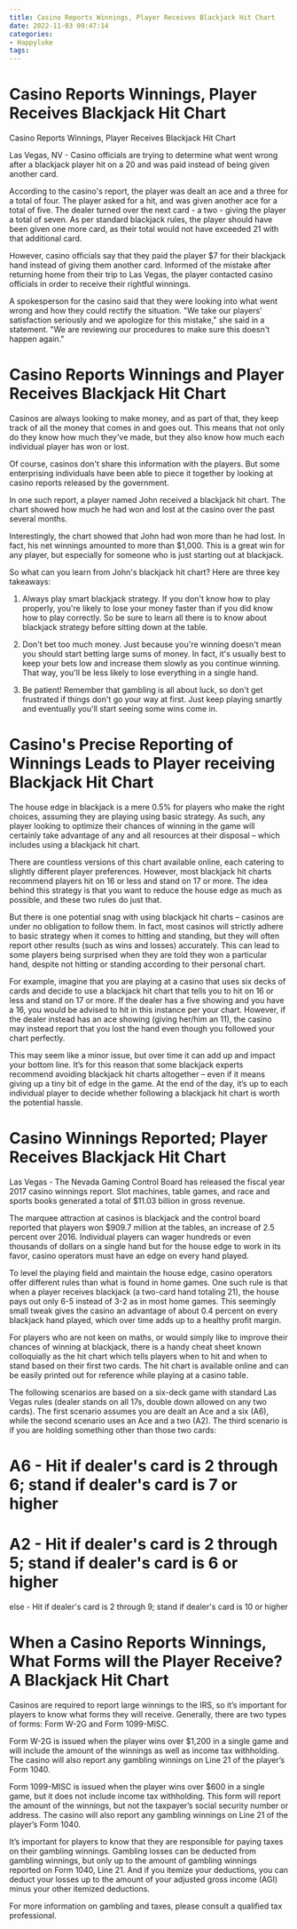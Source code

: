 ```yaml
---
title: Casino Reports Winnings, Player Receives Blackjack Hit Chart
date: 2022-11-03 09:47:14
categories:
- Happyluke
tags:
---
```



#  Casino Reports Winnings, Player Receives Blackjack Hit Chart

Casino Reports Winnings, Player Receives Blackjack Hit Chart

Las Vegas, NV - Casino officials are trying to determine what went wrong after a blackjack player hit on a 20 and was paid instead of being given another card.

According to the casino's report, the player was dealt an ace and a three for a total of four. The player asked for a hit, and was given another ace for a total of five. The dealer turned over the next card - a two - giving the player a total of seven. As per standard blackjack rules, the player should have been given one more card, as their total would not have exceeded 21 with that additional card.

However, casino officials say that they paid the player $7 for their blackjack hand instead of giving them another card. Informed of the mistake after returning home from their trip to Las Vegas, the player contacted casino officials in order to receive their rightful winnings.

A spokesperson for the casino said that they were looking into what went wrong and how they could rectify the situation. "We take our players' satisfaction seriously and we apologize for this mistake," she said in a statement. "We are reviewing our procedures to make sure this doesn't happen again."

#  Casino Reports Winnings and Player Receives Blackjack Hit Chart

Casinos are always looking to make money, and as part of that, they keep track of all the money that comes in and goes out. This means that not only do they know how much they've made, but they also know how much each individual player has won or lost.

Of course, casinos don't share this information with the players. But some enterprising individuals have been able to piece it together by looking at casino reports released by the government.

In one such report, a player named John received a blackjack hit chart. The chart showed how much he had won and lost at the casino over the past several months.

Interestingly, the chart showed that John had won more than he had lost. In fact, his net winnings amounted to more than $1,000. This is a great win for any player, but especially for someone who is just starting out at blackjack.

So what can you learn from John's blackjack hit chart? Here are three key takeaways:

1) Always play smart blackjack strategy. If you don't know how to play properly, you're likely to lose your money faster than if you did know how to play correctly. So be sure to learn all there is to know about blackjack strategy before sitting down at the table.

2) Don't bet too much money. Just because you're winning doesn't mean you should start betting large sums of money. In fact, it's usually best to keep your bets low and increase them slowly as you continue winning. That way, you'll be less likely to lose everything in a single hand.

3) Be patient! Remember that gambling is all about luck, so don't get frustrated if things don't go your way at first. Just keep playing smartly and eventually you'll start seeing some wins come in.

#  Casino's Precise Reporting of Winnings Leads to Player receiving Blackjack Hit Chart

The house edge in blackjack is a mere 0.5% for players who make the right choices, assuming they are playing using basic strategy. As such, any player looking to optimize their chances of winning in the game will certainly take advantage of any and all resources at their disposal – which includes using a blackjack hit chart.

There are countless versions of this chart available online, each catering to slightly different player preferences. However, most blackjack hit charts recommend players hit on 16 or less and stand on 17 or more. The idea behind this strategy is that you want to reduce the house edge as much as possible, and these two rules do just that.

But there is one potential snag with using blackjack hit charts – casinos are under no obligation to follow them. In fact, most casinos will strictly adhere to basic strategy when it comes to hitting and standing, but they will often report other results (such as wins and losses) accurately. This can lead to some players being surprised when they are told they won a particular hand, despite not hitting or standing according to their personal chart.

For example, imagine that you are playing at a casino that uses six decks of cards and decide to use a blackjack hit chart that tells you to hit on 16 or less and stand on 17 or more. If the dealer has a five showing and you have a 16, you would be advised to hit in this instance per your chart. However, if the dealer instead has an ace showing (giving her/him an 11), the casino may instead report that you lost the hand even though you followed your chart perfectly.

This may seem like a minor issue, but over time it can add up and impact your bottom line. It’s for this reason that some blackjack experts recommend avoiding blackjack hit charts altogether – even if it means giving up a tiny bit of edge in the game. At the end of the day, it’s up to each individual player to decide whether following a blackjack hit chart is worth the potential hassle.

#  Casino Winnings Reported; Player Receives Blackjack Hit Chart

Las Vegas - The Nevada Gaming Control Board has released the fiscal year 2017 casino winnings report. Slot machines, table games, and race and sports books generated a total of $11.03 billion in gross revenue.

The marquee attraction at casinos is blackjack and the control board reported that players won $909.7 million at the tables, an increase of 2.5 percent over 2016. Individual players can wager hundreds or even thousands of dollars on a single hand but for the house edge to work in its favor, casino operators must have an edge on every hand played.

To level the playing field and maintain the house edge, casino operators offer different rules than what is found in home games. One such rule is that when a player receives blackjack (a two-card hand totaling 21), the house pays out only 6-5 instead of 3-2 as in most home games. This seemingly small tweak gives the casino an advantage of about 0.4 percent on every blackjack hand played, which over time adds up to a healthy profit margin.

For players who are not keen on maths, or would simply like to improve their chances of winning at blackjack, there is a handy cheat sheet known colloquially as the hit chart which tells players when to hit and when to stand based on their first two cards. The hit chart is available online and can be easily printed out for reference while playing at a casino table.

The following scenarios are based on a six-deck game with standard Las Vegas rules (dealer stands on all 17s, double down allowed on any two cards). The first scenario assumes you are dealt an Ace and a six (A6), while the second scenario uses an Ace and a two (A2). The third scenario is if you are holding something other than those two cards:

# A6 - Hit if dealer's card is 2 through 6; stand if dealer's card is 7 or higher 
# A2 - Hit if dealer's card is 2 through 5; stand if dealer's card is 6 or higher 
else - Hit if dealer's card is 2 through 9; stand if dealer's card is 10 or higher

#  When a Casino Reports Winnings, What Forms will the Player Receive? A Blackjack Hit Chart

Casinos are required to report large winnings to the IRS, so it’s important for players to know what forms they will receive. Generally, there are two types of forms: Form W-2G and Form 1099-MISC.

Form W-2G is issued when the player wins over $1,200 in a single game and will include the amount of the winnings as well as income tax withholding. The casino will also report any gambling winnings on Line 21 of the player’s Form 1040.

Form 1099-MISC is issued when the player wins over $600 in a single game, but it does not include income tax withholding. This form will report the amount of the winnings, but not the taxpayer’s social security number or address. The casino will also report any gambling winnings on Line 21 of the player’s Form 1040.

It’s important for players to know that they are responsible for paying taxes on their gambling winnings. Gambling losses can be deducted from gambling winnings, but only up to the amount of gambling winnings reported on Form 1040, Line 21. And if you itemize your deductions, you can deduct your losses up to the amount of your adjusted gross income (AGI) minus your other itemized deductions.

For more information on gambling and taxes, please consult a qualified tax professional.
